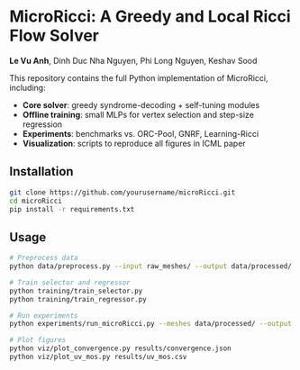 # MicroRicci: A Greedy and Local Ricci Flow Solver

**Le Vu Anh**, Dinh Duc Nha Nguyen, Phi Long Nguyen, Keshav Sood

This repository contains the full Python implementation of MicroRicci, including:

- **Core solver**: greedy syndrome-decoding + self-tuning modules
- **Offline training**: small MLPs for vertex selection and step-size regression
- **Experiments**: benchmarks vs. ORC-Pool, GNRF, Learning-Ricci
- **Visualization**: scripts to reproduce all figures in ICML paper

## Installation
```bash
git clone https://github.com/yourusername/microRicci.git
cd microRicci
pip install -r requirements.txt
```

## Usage
```bash
# Preprocess data
python data/preprocess.py --input raw_meshes/ --output data/processed/

# Train selector and regressor
python training/train_selector.py
python training/train_regressor.py

# Run experiments
python experiments/run_microRicci.py --meshes data/processed/ --output results/

# Plot figures
python viz/plot_convergence.py results/convergence.json
python viz/plot_uv_mos.py results/uv_mos.csv
```
